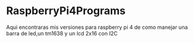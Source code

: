 # RaspberryPi4Programs
Aqui encontraras mis versiones para raspberry pi 4 de como manejar una barra de led,un tm1638 y un lcd 2x16 con I2C

